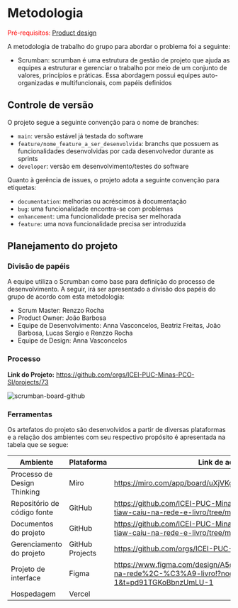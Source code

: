 
# Metodologia

<span style="color:red">Pré-requisitos: <a href="03-Product-design.md"> Product design</a></span>

A metodologia de trabalho do grupo para abordar o problema foi a seguinte:

- Scrumban: scrumban é uma estrutura de gestão de projeto que ajuda as equipes a estruturar e gerenciar o trabalho por meio de um conjunto de valores, princípios e práticas. Essa abordagem possui equipes auto-organizadas e multifuncionais, com papéis definidos

## Controle de versão

O projeto segue a seguinte convenção para o nome de branches:

- `main`: versão estável já testada do software
- `feature/nome_feature_a_ser_desenvolvida`: branchs que possuem as funcionalidades desenvolvidas por cada desenvolvedor durante as sprints 
- `developer`: versão em desenvolvimento/testes do software

Quanto à gerência de issues, o projeto adota a seguinte convenção para etiquetas:

- `documentation`: melhorias ou acréscimos à documentação
- `bug`: uma funcionalidade encontra-se com problemas
- `enhancement`: uma funcionalidade precisa ser melhorada
- `feature`: uma nova funcionalidade precisa ser introduzida

## Planejamento do projeto

###  Divisão de papéis

A equipe utiliza o Scrumban como base para definição do processo de desenvolvimento. A seguir, irá ser apresentado a divisão dos papéis do grupo de acordo com esta metodologia:

- Scrum Master: Renzzo Rocha
- Product Owner: João Barbosa
- Equipe de Desenvolvimento: Anna Vasconcelos, Beatriz Freitas, João Barbosa, Lucas Sergio e Renzzo Rocha
- Equipe de Design: Anna Vasconcelos

### Processo

**Link do Projeto:** https://github.com/orgs/ICEI-PUC-Minas-PCO-SI/projects/73

 ![scrumban-board-github](https://github.com/user-attachments/assets/6b0802ac-3d14-4b3c-809f-fa2bbafe16e2)

### Ferramentas

Os artefatos do projeto são desenvolvidos a partir de diversas plataformas e a relação dos ambientes com seu respectivo propósito é apresentada na tabela que se segue:

| Ambiente                            | Plataforma                         | Link de acesso                       |
|-------------------------------------|------------------------------------|--------------------------------------|
| Processo de Design Thinking         | Miro                               | https://miro.com/app/board/uXjVKg-bwtk=/       |
| Repositório de código fonte         | GitHub                             | https://github.com/ICEI-PUC-Minas-PCO-SI/pco-si-2024-2-tiaw-caiu-na-rede-e-livro/tree/main/src        |
| Documentos do projeto               | GitHub                             | https://github.com/ICEI-PUC-Minas-PCO-SI/pco-si-2024-2-tiaw-caiu-na-rede-e-livro/tree/main/docs        |
| Gerenciamento do projeto            | GitHub Projects                    | https://github.com/orgs/ICEI-PUC-Minas-PCO-SI/projects/73       |
| Projeto de interface                | Figma                              | https://www.figma.com/design/A5oMfq14ZuLkrAkCgpLtBv/Caiu-na-rede%2C-%C3%A9-livro!?node-id=0-1&t=pd91TGKoBbnzUmLU-1      |
| Hospedagem                          | Vercel                             |   |
 
